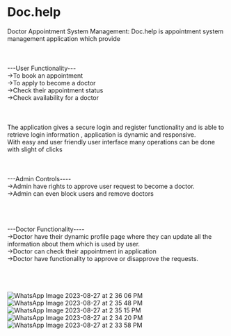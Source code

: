 # Doc.help

Doctor Appointment System Management:
Doc.help is appointment system management application which provide <br>
<br>
<br>
<br>
---User Functionality---<br>
->To book an appointment <br>
->To apply to become a doctor<br>
->Check their appointment status<br>
->Check availability for a doctor<br>
<br>
<br>
<br>
The application gives a secure login and register functionality and is able to retrieve login information , application is dynamic and responsive.<br>
With easy and user friendly user interface many operations can be done with slight of clicks<br>
<br>
<br>
<br>
---Admin Controls----<br>
->Admin have rights to approve user request to become a doctor.<br>
->Admin can even block users and remove doctors<br>
<br>
<br>
<br>

---Doctor Functionality----<br>
->Doctor have their dynamic profile page where they can update all the information about them which is used by user.<br>
->Doctor can check their appointment in application<br>
->Doctor have functionality to approve or disapprove the requests.<br>
<br>
<br>
<br>
<br>
![WhatsApp Image 2023-08-27 at 2 36 06 PM](https://github.com/janrai1/Doc.help/assets/105383317/22da164b-02e4-4f9a-b4ca-0f2db359a8a7)
<br>
![WhatsApp Image 2023-08-27 at 2 35 48 PM](https://github.com/janrai1/Doc.help/assets/105383317/7a6b0929-1c54-413e-834b-6d85bbb5c699)
<br>
![WhatsApp Image 2023-08-27 at 2 35 15 PM](https://github.com/janrai1/Doc.help/assets/105383317/809fdca4-e2c9-4f02-8096-675eb1ccb74c)
<br>
![WhatsApp Image 2023-08-27 at 2 34 20 PM](https://github.com/janrai1/Doc.help/assets/105383317/ede0a9fb-d85e-4814-82e4-bb32c3bedbf9)
<br>
![WhatsApp Image 2023-08-27 at 2 33 58 PM](https://github.com/janrai1/Doc.help/assets/105383317/0b24e1e6-4bb2-4dc8-a9cb-d330ecbf416e)
